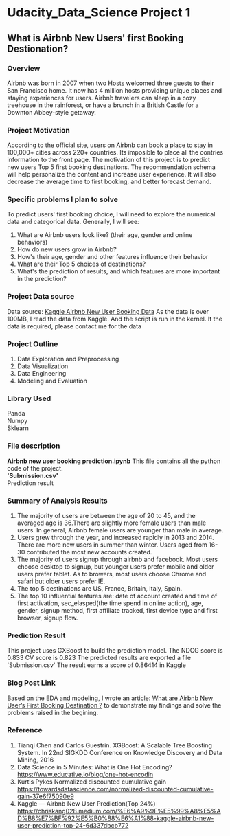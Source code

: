 # Udacity_Data_Science Project 1
## What is Airbnb New Users' first Booking Destionation?

### Overview
Airbnb was born in 2007 when two Hosts welcomed three guests to their San Francisco home. It now has 4 million hosts providing unique places and staying experiences for users. Airbnb travelers can sleep in a cozy treehouse in the rainforest, or have a brunch in a British Castle for a Downton Abbey-style getaway.

### Project Motivation
According to the official site, users on Airbnb can book a place to stay in 100,000+ cities across 220+ countries. Its imposible to place all the contries information to the front page. The motivation of this project is to predict new users Top 5 first booking destinations. The recommendation schema will help personalize the content and increase user experience. It will also decrease the average time to first booking, and better forecast demand. 

### Specific problems I plan to solve
To predict users' first booking choice, I will need to explore the numerical data and categorical data.
Generally, I will see:
1. What are Airbnb users look like? (their age, gender and online behaviors)
2. How do new users grow in Airbnb?
3. How's their age, gender and other features influence their behavior
4. What are their Top 5 choices of destinations?
5. What's the prediction of results, and which features are more important in the prediction?

### Project Data source
Data source: [Kaggle Airbnb New User Booking Data](https://www.kaggle.com/c/airbnb-recruiting-new-user-bookings/data)
As the data is over 100MB, I read the data from Kaggle. And the script is run in the kernel. It the data is required, please contact me for the data

### Project Outline
1. Data Exploration and Preprocessing
2. Data Visualization
3. Data Engineering
4. Modeling and Evaluation

### Library Used
Panda  
Numpy  
Sklearn  

### File description
**Airbnb new user booking prediction.ipynb**
This file contains all the python code of the project.  
**'Submission.csv'**  
Prediction result

### Summary of Analysis Results
1. The majority of users are between the age of 20 to 45, and the averaged age is 36.There are slightly more female users than male users. In general, Airbnb female users are younger than male in average.
2. Users grew through the year, and increased rapidly in 2013 and 2014. There are more new users in summer than winter. Users aged from 16-30 contributed the most new accounts created.
3. The majority of users signup through airbnb and facebook. Most users choose desktop to signup, but younger users prefer mobile and older users prefer tablet. As to browers, most users choose Chrome and safari but older users prefer IE.
4. The top 5 destinations are US, France, Britain, Italy, Spain.
5. The top 10 influential features are: date of account created and time of first activation, sec_elasped(the time spend in online action), age, gender, signup method, first affiliate tracked, first device type and first browser, signup flow.

### Prediction Result
This project uses GXBoost to build the prediction model. The NDCG score is 0.833  CV score is 0.823
The predicted results are exported a file 'Submission.csv'
The result earns a score of 0.86414 in Kaggle

### Blog Post Link 
Based on the EDA and modeling, I wrote an article: [What are Airbnb New User’s First Booking Destination ?](https://medium.com/@dengluyan/what-are-airbnb-new-users-first-booking-destination-9bf70ba50a57) to demonstrate my findings and solve the problems raised in the begining. 


### Reference
1. Tianqi Chen and Carlos Guestrin. XGBoost: A Scalable Tree Boosting System. In 22nd SIGKDD Conference on Knowledge Discovery and Data Mining, 2016
2. Data Science in 5 Minutes: What is One Hot Encoding?https://www.educative.io/blog/one-hot-encodin
3. Kurtis Pykes Normalized discounted cumulative gain https://towardsdatascience.com/normalized-discounted-cumulative-gain-37e6f75090e9 
4. Kaggle — Airbnb New User Prediction(Top 24%) https://chriskang028.medium.com/%E6%A9%9F%E5%99%A8%E5%AD%B8%E7%BF%92%E5%B0%88%E6%A1%88-kaggle-airbnb-new-user-prediction-top-24-6d337dbcb772

